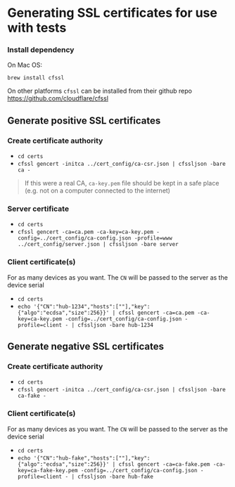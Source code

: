 # Generating SSL certificates for use with tests

### Install dependency

On Mac OS:

`brew install cfssl`

On other platforms `cfssl` can be installed from their github repo
https://github.com/cloudflare/cfssl

## Generate positive SSL certificates

### Create certificate authority

 - `cd certs`
 - `cfssl gencert -initca ../cert_config/ca-csr.json | cfssljson -bare ca -`

> If this were a real CA, `ca-key.pem` file should be kept in a safe place (e.g. not on a computer connected to the internet)

### Server certificate

 - `cd certs`
 - `cfssl gencert -ca=ca.pem -ca-key=ca-key.pem -config=../cert_config/ca-config.json -profile=www ../cert_config/server.json | cfssljson -bare server`

### Client certificate(s)

For as many devices as you want.  The `CN` will be passed to the server as the device serial

 - `cd certs`
 - `echo '{"CN":"hub-1234","hosts":[""],"key":{"algo":"ecdsa","size":256}}' | cfssl gencert -ca=ca.pem -ca-key=ca-key.pem -config=../cert_config/ca-config.json -profile=client - | cfssljson -bare hub-1234`

## Generate negative SSL certificates

### Create certificate authority

 - `cd certs`
 - `cfssl gencert -initca ../cert_config/ca-csr.json | cfssljson -bare ca-fake -`

### Client certificate(s)

For as many devices as you want.  The `CN` will be passed to the server as the device serial

 - `cd certs`
 - `echo '{"CN":"hub-fake","hosts":[""],"key":{"algo":"ecdsa","size":256}}' | cfssl gencert -ca=ca-fake.pem -ca-key=ca-fake-key.pem -config=../cert_config/ca-config.json -profile=client - | cfssljson -bare hub-fake`
